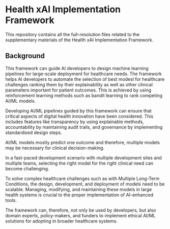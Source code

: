 # Health xAI Implementation Framework
This repository contains all the full-resolution files related to the supplementary materials of the Health xAI Implementation Framework.

## Background
This framework can guide AI developers to design machine learning pipelines for large-scale deployment for healthcare needs.
The framework helps AI developers to automate the selection of best modesl for healthcare challenges ranking them by their explainability as well as other clinical parameters important for patient outcomes. This is achieved by using reinforcement learning methods such as bandit learning to rank competing AI/ML models.

Developing AI/ML pipelines guided by this framework can ensure that critical aspects of digital health innovation have been considered. This includes features like transparency by using explainable methods, accountability by maintaining audit trails, and governance by implementing standardised design steps.

AI/ML models mostly predict one outcome and therefore, multiple models may be necessary for clinical decision-making.

In a fast-paced development scenario with multiple development sites and multiple teams, selecting the right model for the right clinical need can become challenging.


To solve complex healthcare challenges such as with Multiple Long-Term Conditions, the design, development, and deployment of models need to be scalable. Managing, modifying, and maintaining these models in large health systems is crucial to the proper implementation of AI-enhanced tools.

The framework can, therefore, not only be used by developers, but also domain experts, policy-makers, and funders to implement ethical AI/ML solutions for adopting in broader healthcare systems. 